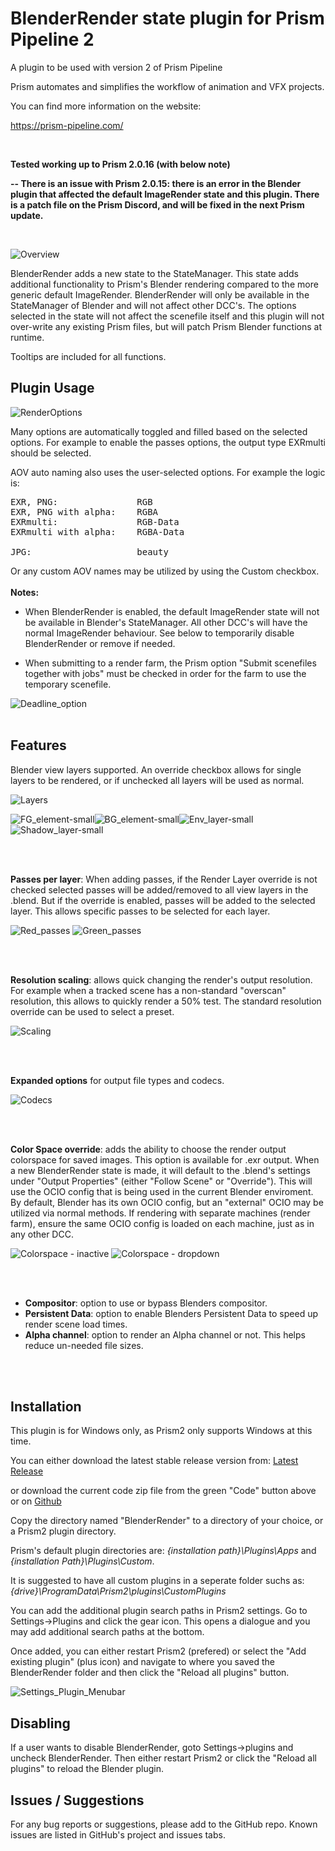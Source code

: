 # **BlenderRender state plugin for Prism Pipeline 2**
A plugin to be used with version 2 of Prism Pipeline 

Prism automates and simplifies the workflow of animation and VFX projects.

You can find more information on the website:

https://prism-pipeline.com/

<br/>

**Tested working up to Prism 2.0.16 (with below note)**

**-- There is an issue with Prism 2.0.15: there is an error in the Blender plugin that affected the default ImageRender state and this plugin.  There is a patch file on the Prism Discord, and will be fixed in the next Prism update.**

<br/>

![Overview](https://github.com/user-attachments/assets/86d953bf-729c-4d3e-aa44-7af7a921391c)

BlenderRender adds a new state to the StateManager.  This state adds additional functionality to Prism's Blender rendering compared to the more generic default ImageRender.  BlenderRender will only be available in the StateManager of Blender and will not affect other DCC's.  The options selected in the state will not affect the scenefile itself and this plugin will not over-write any existing Prism files, but will patch Prism Blender functions at runtime.

Tooltips are included for all functions.

## **Plugin Usage**

![RenderOptions](https://github.com/user-attachments/assets/308d6034-1479-410f-8c9d-620dcd44e88e)

Many options are automatically toggled and filled based on the selected options.  For example to enable the passes options, the output type EXRmulti should be selected.

AOV auto naming also uses the user-selected options.  For example the logic is:
<pre>
EXR, PNG:               RGB
EXR, PNG with alpha:    RGBA
EXRmulti:               RGB-Data
EXRmulti with alpha:    RGBA-Data

JPG:                    beauty
</pre>
Or any custom AOV names may be utilized by using the Custom checkbox.
<br>
<br>
**Notes:**<br>
- When BlenderRender is enabled, the default ImageRender state will not be available in Blender's StateManager.  All other DCC's will have the normal ImageRender behaviour.  See below to temporarily disable BlenderRender or remove if needed.

- When submitting to a render farm, the Prism option "Submit scenefiles together with jobs" must be checked in order for the farm to use the temporary scenefile.

![Deadline_option](https://github.com/AltaArts/BlenderRender--Prism-Render-State/assets/86539171/5412bd9c-4943-4e2d-89ca-167c7aa5773c)
<br>
<br>

## **Features**

Blender view layers supported.  An override checkbox allows for single layers to be rendered, or if unchecked all layers will be used as normal.
  
![Layers](https://github.com/AltaArts/BlenderRender--Prism-Render-State/assets/86539171/a47723e7-cccb-49f6-8bda-91970b40ea6c)

![FG_element-small](https://github.com/AltaArts/BlenderRender--Prism-Render-State/assets/86539171/9ba243c1-5040-465c-bbac-800f1b9b7db6)![BG_element-small](https://github.com/AltaArts/BlenderRender--Prism-Render-State/assets/86539171/b49ec09b-1122-4acf-abae-26b7430bf885)![Env_layer-small](https://github.com/AltaArts/BlenderRender--Prism-Render-State/assets/86539171/9cf48b98-8b12-48b0-8960-8e5074a7fc6b)![Shadow_layer-small](https://github.com/AltaArts/BlenderRender--Prism-Render-State/assets/86539171/0cf5ccde-66c8-4184-bfee-99d660f1cb83)

<br>
<br>

**Passes per layer**: When adding passes, if the Render Layer override is not checked selected passes will be added/removed to all view layers in the .blend.  But if the override is enabled, passes will be added to the selected layer.  This allows specific passes to be selected for each layer.
  
![Red_passes](https://github.com/AltaArts/BlenderRender--Prism-Render-State/assets/86539171/729611d4-8f8e-48e4-8d3d-0e3a1d567219)  ![Green_passes](https://github.com/AltaArts/BlenderRender--Prism-Render-State/assets/86539171/5c6ef015-3afe-42b1-901b-63a883d6ac5f)

<br>
<br>

**Resolution scaling**: allows quick changing the render's output resolution.  For example when a tracked scene has a non-standard "overscan" resolution, this allows to quickly render a 50% test.  The standard resolution override can be used to select a preset.
  
![Scaling](https://github.com/AltaArts/BlenderRender--Prism-Render-State/assets/86539171/7547fbd7-9c86-472a-bf5e-16838aaeaac6)

<br>
<br>

**Expanded options** for output file types and codecs.
  
![Codecs](https://github.com/AltaArts/BlenderRender--Prism-Render-State/assets/86539171/f8adb875-5834-443e-a19c-c6b89eefedf0)

<br>
<br>

**Color Space override**:  adds the ability to choose the render output colorspace for saved images.  This option is available for .exr output.  When a new BlenderRender state is made, it will default to the .blend's settings under "Output Properties" (either "Follow Scene" or "Override").  This will use the OCIO config that is being used in the current Blender enviroment.  By default, Blender has its own OCIO config, but an "external" OCIO may be utilized via normal methods.  If rendering with separate machines (render farm), ensure the same OCIO config is loaded on each machine, just as in any other DCC.

![Colorspace - inactive](https://github.com/user-attachments/assets/348147f9-419a-4c71-b8bf-f703d04972ee)  ![Colorspace - dropdown](https://github.com/user-attachments/assets/acb2bf6d-558d-4513-9a85-0566c36e65f5)

<br>
<br>

- **Compositor**: option to use or bypass Blenders compositor.
- **Persistent Data**: option to enable Blenders Persistent Data to speed up render scene load times.
- **Alpha channel**: option to render an Alpha channel or not.  This helps reduce un-needed file sizes.

<br>
<br>

## **Installation**

This plugin is for Windows only, as Prism2 only supports Windows at this time.

You can either download the latest stable release version from: [Latest Release](https://github.com/AltaArts/BlenderRender--Prism-Render-State/releases/latest)

or download the current code zip file from the green "Code" button above or on [Github](https://github.com/JBreckeen/BlenderRender--Prism-Render-State/tree/main)

Copy the directory named "BlenderRender" to a directory of your choice, or a Prism2 plugin directory.

Prism's default plugin directories are: *{installation path}\Plugins\Apps* and *{installation Path}\Plugins\Custom*.

It is suggested to have all custom plugins in a seperate folder suchs as: *{drive}\ProgramData\Prism2\plugins\CustomPlugins*

You can add the additional plugin search paths in Prism2 settings.  Go to Settings->Plugins and click the gear icon.  This opens a dialogue and you may add additional search paths at the bottom.

Once added, you can either restart Prism2 (prefered) or select the "Add existing plugin" (plus icon) and navigate to where you saved the BlenderRender folder and then click the "Reload all plugins" button.

![Settings_Plugin_Menubar](https://github.com/AltaArts/BlenderRender--Prism-Render-State/assets/86539171/252061e3-9b15-4683-9e23-80bf872d6595)


## **Disabling**

If a user wants to disable BlenderRender, goto Settings->plugins and uncheck BlenderRender.  Then either restart Prism2 or click the "Reload all plugins" to reload the Blender plugin.

## **Issues / Suggestions**

For any bug reports or suggestions, please add to the GitHub repo.  Known issues are listed in GitHub's project and issues tabs.



